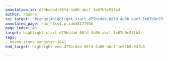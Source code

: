```yaml
---
annotation_id: d79bcdad-68fd-4a06-abcf-1e07b9c93fb3
author: rdunn5
tei_target: "#range(#highlight-start-d79bcdad-68fd-4a06-abcf-1e07b9c93fb3, #highlight-end-d79bcdad-68fd-4a06-abcf-1e07b9c93fb3)"
annotated_page: rdx_r8sv4.p.idm58177936
page_index: 46
target: highlight-start-d79bcdad-68fd-4a06-abcf-1e07b9c93fb3
tags:
- mason-zions-songster-1841
end_target: highlight-end-d79bcdad-68fd-4a06-abcf-1e07b9c93fb3

---
```

